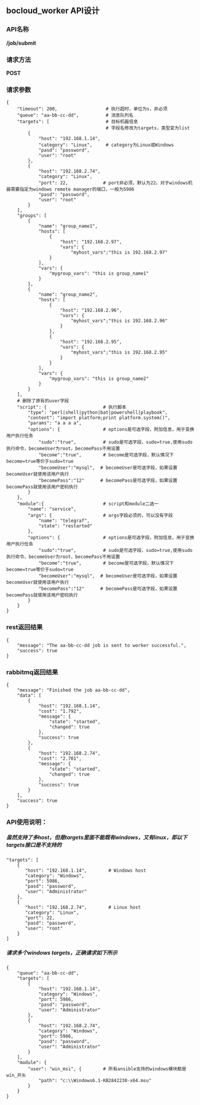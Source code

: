 ## bocloud_worker API设计 ##

### API名称 ###
**/job/submit**

### 请求方法 ###
**POST**

### 请求参数 ###
    {
        "timeout": 200,                  # 执行超时，单位为s，非必须
        "queue": "aa-bb-cc-dd",          # 消息队列名
        "targets": [                     # 目标机器信息
                                         # 字段名修改为targets，类型变为list
            {
                "host": "192.168.1.14",
                "category": "Linux",     # category为Linux或Windows
                "pasd": "password",
                "user": "root"
            },
            {
                "host": "192.168.2.74",
                "category": "Linux",
                "port": 22,             # port非必须，默认为22。对于windows机器需要指定为windows remote manager的端口，一般为5986
                "pasd": "password",
                "user": "root"
            }
        ],
        "groups": [
            {
                "name": "group_name1",
                "hosts": [
                    {
                        "host": "192.168.2.97",
                        "vars": {
                            "myhost_vars";"this is 192.168.2.97"
                    }
                ],
                "vars": {
                    "mygroup_vars": "this is group_name1"
                }
            },
            {
                "name": "group_name2",
                "hosts": [
                    {
                        "host": "192.168.2.96",
                        "vars": {
                            "myhost_vars";"this is 192.168.2.96"
                        }
                    },
                    {
                        "host": "192.168.2.95",
                        "vars": {
                            "myhost_vars";"this is 192.168.2.95"
                        }
                    }
                ],
                "vars": {
                    "mygroup_vars": "this is group_name2"
                }
            }
        ],                              
        # 删除了原有的user字段
        "script": {                     # 执行脚本
            "type": "perl|shell|python|bat|powershell|playbook",
            "content": "import platform;print platform.system()",
            "params": "a a a a",
            "options": {                # options是可选字段，附加信息，用于变换用户执行任务
                "sudo":"true",          # sudo是可选字段，sudo=true,使用sudo执行命令，becomeUser为root，becomePass不用设置
                "become":"true",        # become是可选字段，默认情况下become=true等价于sudo=true
                "becomeUser":"mysql",  # becomeUser是可选字段，如果设置becomeUser就使用该用户执行
                "becomePass":"12"      # becomePass是可选字段，如果设置becomePass就使用该用户密码执行
            }
        },
        "module":{                      # script和module二选一
            "name": "service",
            "args": {                   # args字段必须的，可以没有字段
                "name": "telegraf",
                "state": "restarted"
            },
            "options": {                # options是可选字段，附加信息，用于变换用户执行任务
                "sudo":"true",          # sudo是可选字段，sudo=true,使用sudo执行命令，becomeUser为root，becomePass不用设置
                "become":"true",        # become是可选字段，默认情况下become=true等价于sudo=true
                "becomeUser":"mysql",  # becomeUser是可选字段，如果设置becomeUser就使用该用户执行
                "becomePass":"12"      # becomePass是可选字段，如果设置becomePass就使用该用户密码执行
            }
        }
    }
### rest返回结果 ###
    {
        "message": "The aa-bb-cc-dd job is sent to worker successful.",  
        "success": true
    }

### rabbitmq返回结果 ###
    {
        "message": "Finished the job aa-bb-cc-dd",   
        "data": [
            {
                "host": "192.168.1.14",
                "cost": "1.792",
                "message": {
                    "state": "started",
                    "changed": true
                },
                "success": true
            },
            {
                "host": "192.168.2.74",
                "cost": "2.701",
                "message": {
                    "state": "started",
                    "changed": true
                },
                "success": true
            }
        ],
        "success": true
    }
### API使用说明： ###
##### 虽然支持了多host，但是targets里面不能既有windows，又有linux，即以下targets接口是不支持的  



    "targets": [
        {
           "host": "192.168.1.14",        # Windows host
           "category": "Windows",
           "port": 5986,
           "pasd": "password",
           "user": "Administrator"
        },
        {
           "host": "192.168.2.74",        # Linux host
           "category": "Linux",
           "port": 22,
           "pasd": "password",
           "user": "root"
        }
    ]   

##### 请求多个windows targets，正确请求如下所示  


    {
        "queue": "aa-bb-cc-dd",
        "targets": [
            {
                "host": "192.168.1.14",
                "category": "Windows",
                "port": 5986,
                "pasd": "password",
                "user": "Administrator"
            },
            {
                "host": "192.168.2.74",
                "category": "Windows",
                "port": 5986,
                "pasd": "password",
                "user": "Administrator"
            }
        ], 
        "module": {
            "user": "win_msi", {        # 所有ansible支持的windows模块都是win_开头
                "path": "c:\\Windows6.1-KB2842230-x64.msu"
            }
        }
    }  

